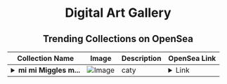 <div align="center">

# Digital Art Gallery

## Trending Collections on OpenSea

| Collection Name                       | Image                                                                                     | Description                       | OpenSea Link                                                                                          |
|---------------------------------------|-------------------------------------------------------------------------------------------|-----------------------------------|--------------------------------------------------------------------------------------------------------|
| **<details><summary>mi mi Miggles m...</summary>mi mi Miggles mi mi mint</details>** | ![Image](https://i.seadn.io/s/raw/files/8c66ebc965f19ca9f1ccf5809ec1e08b.jpg?w=500&auto=format?w=200&auto=format) | caty | <details><summary>Link</summary>[mi mi Miggles mi mi mint](https://opensea.io/collection/mi-mi-miggles-mi-mi-mint)</details> |

</div>